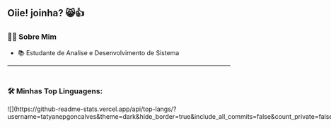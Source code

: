 
## Oiie! joinha? 😸👍

### 👩‍💻 Sobre Mim
- 📚 Estudante de Analise e Desenvolvimento de Sistema
---

<div style="display: flex; align-items: center; justify-content: space-between;">
  <div style="flex: 1; margin-right: 20px;">
    <h3>🛠️ Minhas Top Linguagens:</h3>
![](https://github-readme-stats.vercel.app/api/top-langs/?username=tatyanepgoncalves&theme=dark&hide_border=true&include_all_commits=false&count_private=false&layout=compact)
  </div>
  <div style="flex: 1; text-align: center;">
</div>

---

### 🌟 Conecte-se Comigo
<div> 
  <a href="https://instagram.com/rai._.934" target="_blank"><img src="https://img.shields.io/badge/-Instagram-%23E4405F?style=for-the-badge&logo=instagram&logoColor=white" target="_blank"></a>
  <a href="https://discord.gg/issayz_50734" target="_blank"><img src="https://img.shields.io/badge/Discord-7289DA?style=for-the-badge&logo=discord&logoColor=white" target="_blank"></a>   
</div>

---

### 🐍 Contribuições no GitHub
<picture>
  <source media="(prefers-color-scheme: dark)" srcset="https://raw.githubusercontent.com/Issayz/Issayz/output/github-contribution-grid-snake-dark.svg">
  <source media="(prefers-color-scheme: light)" srcset="https://raw.githubusercontent.com/Issayz/Issayz/output/github-contribution-grid-snake.svg">
  <img alt="github contribution grid snake animation" src="https://raw.githubusercontent.com/Issayz/Issayz/output/github-contribution-grid-snake.svg">
</picture>